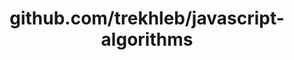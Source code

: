 ---
layout: post
title: github.com/trekhleb/javascript-algorithms
categories: link
tags: [انگلیسی, برنامه‌نویسی]
---
